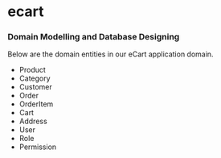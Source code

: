 # **ecart**
### Domain Modelling and Database Designing

Below are the domain entities in our eCart application domain.

* Product
* Category
* Customer
* Order
* OrderItem
* Cart
* Address
* User
* Role
* Permission
